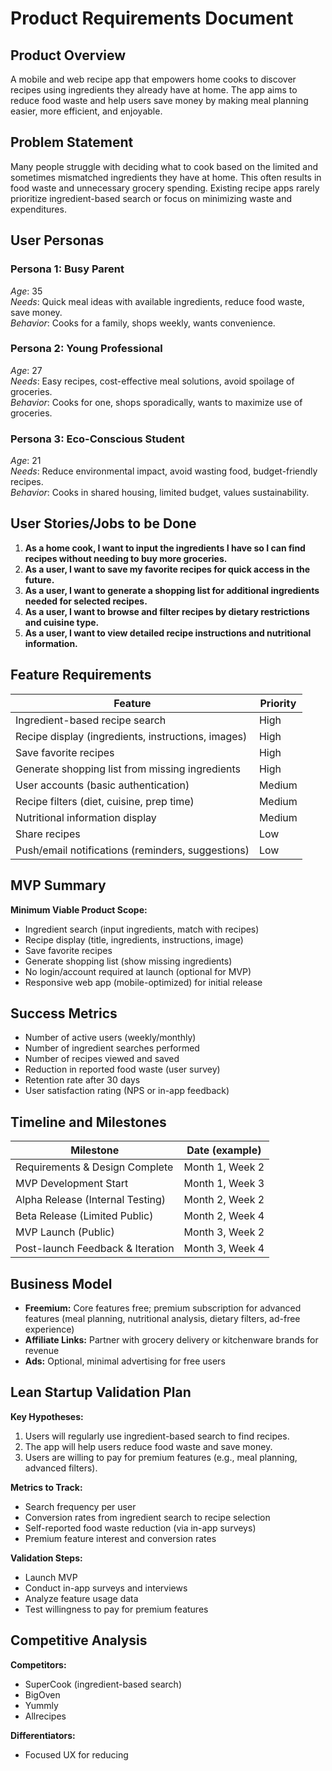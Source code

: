 # Product Requirements Document

## Product Overview
A mobile and web recipe app that empowers home cooks to discover recipes using ingredients they already have at home. The app aims to reduce food waste and help users save money by making meal planning easier, more efficient, and enjoyable.

## Problem Statement
Many people struggle with deciding what to cook based on the limited and sometimes mismatched ingredients they have at home. This often results in food waste and unnecessary grocery spending. Existing recipe apps rarely prioritize ingredient-based search or focus on minimizing waste and expenditures.

## User Personas

### Persona 1: Busy Parent  
*Age*: 35  
*Needs*: Quick meal ideas with available ingredients, reduce food waste, save money.  
*Behavior*: Cooks for a family, shops weekly, wants convenience.

### Persona 2: Young Professional  
*Age*: 27  
*Needs*: Easy recipes, cost-effective meal solutions, avoid spoilage of groceries.  
*Behavior*: Cooks for one, shops sporadically, wants to maximize use of groceries.

### Persona 3: Eco-Conscious Student  
*Age*: 21  
*Needs*: Reduce environmental impact, avoid wasting food, budget-friendly recipes.  
*Behavior*: Cooks in shared housing, limited budget, values sustainability.

## User Stories/Jobs to be Done

1. **As a home cook, I want to input the ingredients I have so I can find recipes without needing to buy more groceries.**
2. **As a user, I want to save my favorite recipes for quick access in the future.**
3. **As a user, I want to generate a shopping list for additional ingredients needed for selected recipes.**
4. **As a user, I want to browse and filter recipes by dietary restrictions and cuisine type.**
5. **As a user, I want to view detailed recipe instructions and nutritional information.**

## Feature Requirements

| Feature                                      | Priority |
|-----------------------------------------------|----------|
| Ingredient-based recipe search                | High     |
| Recipe display (ingredients, instructions, images) | High     |
| Save favorite recipes                         | High     |
| Generate shopping list from missing ingredients | High     |
| User accounts (basic authentication)          | Medium   |
| Recipe filters (diet, cuisine, prep time)     | Medium   |
| Nutritional information display               | Medium   |
| Share recipes                                | Low      |
| Push/email notifications (reminders, suggestions) | Low      |

## MVP Summary
**Minimum Viable Product Scope:**
- Ingredient search (input ingredients, match with recipes)
- Recipe display (title, ingredients, instructions, image)
- Save favorite recipes
- Generate shopping list (show missing ingredients)
- No login/account required at launch (optional for MVP)
- Responsive web app (mobile-optimized) for initial release

## Success Metrics

- Number of active users (weekly/monthly)
- Number of ingredient searches performed
- Number of recipes viewed and saved
- Reduction in reported food waste (user survey)
- Retention rate after 30 days
- User satisfaction rating (NPS or in-app feedback)

## Timeline and Milestones

| Milestone                            | Date (example)      |
|-------------------------------------- |---------------------|
| Requirements & Design Complete        | Month 1, Week 2     |
| MVP Development Start                 | Month 1, Week 3     |
| Alpha Release (Internal Testing)      | Month 2, Week 2     |
| Beta Release (Limited Public)         | Month 2, Week 4     |
| MVP Launch (Public)                   | Month 3, Week 2     |
| Post-launch Feedback & Iteration      | Month 3, Week 4     |

## Business Model

- **Freemium:** Core features free; premium subscription for advanced features (meal planning, nutritional analysis, dietary filters, ad-free experience)
- **Affiliate Links:** Partner with grocery delivery or kitchenware brands for revenue
- **Ads:** Optional, minimal advertising for free users

## Lean Startup Validation Plan

**Key Hypotheses:**
1. Users will regularly use ingredient-based search to find recipes.
2. The app will help users reduce food waste and save money.
3. Users are willing to pay for premium features (e.g., meal planning, advanced filters).

**Metrics to Track:**
- Search frequency per user
- Conversion rates from ingredient search to recipe selection
- Self-reported food waste reduction (via in-app surveys)
- Premium feature interest and conversion rates

**Validation Steps:**
- Launch MVP
- Conduct in-app surveys and interviews
- Analyze feature usage data
- Test willingness to pay for premium features

## Competitive Analysis

**Competitors:**
- SuperCook (ingredient-based search)
- BigOven
- Yummly
- Allrecipes

**Differentiators:**
- Focused UX for reducing